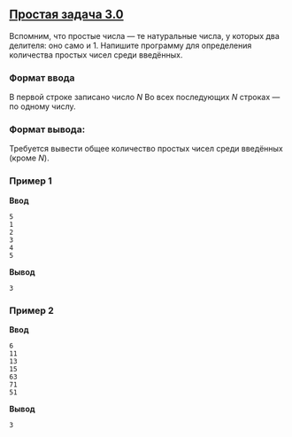 ## [Простая задача 3.0](../../../solutions/2.4/24_k.py)

Вспомним, что простые числа — те натуральные числа, у которых два делителя: оно само и 1.
Напишите программу для определения количества простых чисел среди введённых.

### Формат ввода

В первой строке записано число $N$ Во всех последующих $N$ строках — по одному числу.

### Формат вывода:

Требуется вывести общее количество простых чисел среди введённых (кроме $N$).

### Пример 1

**Ввод**
```plaintext
5
1
2
3
4
5
```

**Вывод**
```plaintext
3
```

### Пример 2

**Ввод**
```plaintext
6
11
13
15
63
71
51
```

**Вывод**
```plaintext
3
```
